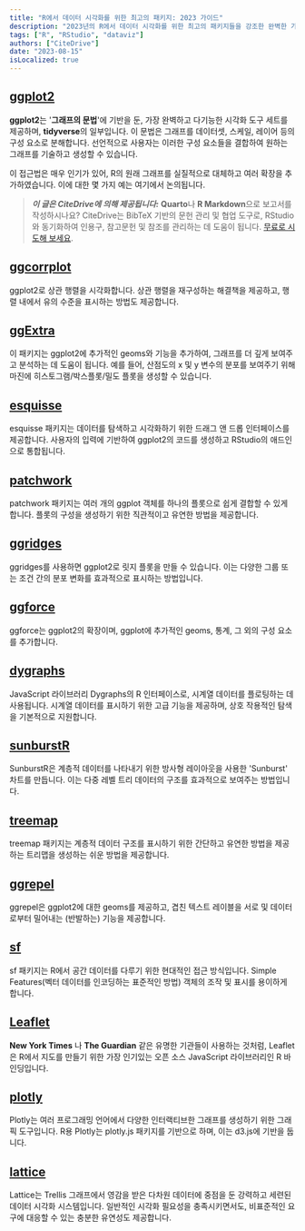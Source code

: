 ```yaml
---
title: "R에서 데이터 시각화를 위한 최고의 패키지: 2023 가이드"
description: "2023년의 R에서 데이터 시각화를 위한 최고의 패키지들을 강조한 완벽한 가이드입니다. 각각의 특징, 응용 및 독특한 능력을 보여줍니다."
tags: ["R", "RStudio", "dataviz"]
authors: ["CiteDrive"]
date: "2023-08-15"
isLocalized: true
---
```


## [ggplot2](https://ggplot2.tidyverse.org/)

**ggplot2**는 '**그래프의 문법**'에 기반을 둔, 가장 완벽하고 다기능한 시각화 도구 세트를 제공하며, **tidyverse**의 일부입니다. 이 문법은 그래프를 데이터셋, 스케일, 레이어 등의 구성 요소로 분해합니다. 선언적으로 사용자는 이러한 구성 요소들을 결합하여 원하는 그래프를 기술하고 생성할 수 있습니다.

이 접근법은 매우 인기가 있어, R의 원래 그래프를 실질적으로 대체하고 여러 확장을 추가하였습니다. 이에 대한 몇 가지 예는 여기에서 논의됩니다.

> **_이 글은 CiteDrive에 의해 제공됩니다:_** **Quarto**나 **R Markdown**으로 보고서를 작성하시나요? CiteDrive는 BibTeX 기반의 문헌 관리 및 협업 도구로, RStudio와 동기화하여 인용구, 참고문헌 및 참조를 관리하는 데 도움이 됩니다. [무료로 시도해 보세요](http://citedrive.com/).

## [ggcorrplot](https://github.com/kassambara/ggcorrplot)
ggplot2로 상관 행렬을 시각화합니다. 상관 행렬을 재구성하는 해결책을 제공하고, 행렬 내에서 유의 수준을 표시하는 방법도 제공합니다.

## [ggExtra](https://github.com/daattali/ggExtra)
이 패키지는 ggplot2에 추가적인 geoms와 기능을 추가하여, 그래프를 더 깊게 보여주고 분석하는 데 도움이 됩니다. 예를 들어, 산점도의 x 및 y 변수의 분포를 보여주기 위해 마진에 히스토그램/박스플롯/밀도 플롯을 생성할 수 있습니다.

## [esquisse](https://dreamrs.github.io/esquisse/)
esquisse 패키지는 데이터를 탐색하고 시각화하기 위한 드래그 앤 드롭 인터페이스를 제공합니다. 사용자의 입력에 기반하여 ggplot2의 코드를 생성하고 RStudio의 애드인으로 통합됩니다.

## [patchwork](https://patchwork.data-imaginist.com/)
patchwork 패키지는 여러 개의 ggplot 객체를 하나의 플롯으로 쉽게 결합할 수 있게 합니다. 플롯의 구성을 생성하기 위한 직관적이고 유연한 방법을 제공합니다.

## [ggridges](https://wilkelab.org/ggridges/)
ggridges를 사용하면 ggplot2로 릿지 플롯을 만들 수 있습니다. 이는 다양한 그룹 또는 조건 간의 분포 변화를 효과적으로 표시하는 방법입니다.

## [ggforce](https://ggforce.data-imaginist.com/)
ggforce는 ggplot2의 확장이며, ggplot에 추가적인 geoms, 통계, 그 외의 구성 요소를 추가합니다.

## [dygraphs](https://rstudio.github.io/dygraphs/)
JavaScript 라이브러리 Dygraphs의 R 인터페이스로, 시계열 데이터를 플로팅하는 데 사용됩니다. 시계열 데이터를 표시하기 위한 고급 기능을 제공하며, 상호 작용적인 탐색을 기본적으로 지원합니다.

## [sunburstR](https://d3js.org/)
SunburstR은 계층적 데이터를 나타내기 위한 방사형 레이아웃을 사용한 'Sunburst' 차트를 만듭니다. 이는 다중 레벨 트리 데이터의 구조를 효과적으로 보여주는 방법입니다.

## [treemap](https://cran.r-project.org/web/packages/treemap/index.html)
treemap 패키지는 계층적 데이터 구조를 표시하기 위한 간단하고 유연한 방법을 제공하는 트리맵을 생성하는 쉬운 방법을 제공합니다.

## [ggrepel](https://ggrepel.slowkow.com/)
ggrepel은 ggplot2에 대한 geoms를 제공하고, 겹친 텍스트 레이블을 서로 및 데이터로부터 밀어내는 (반발하는) 기능을 제공합니다.

## [sf](https://r-spatial.github.io/sf/)
sf 패키지는 R에서 공간 데이터를 다루기 위한 현대적인 접근 방식입니다. Simple Features(벡터 데이터를 인코딩하는 표준적인 방법) 객체의 조작 및 표시를 용이하게 합니다.

## [Leaflet](https://rstudio.github.io/leaflet/)
**New York Times** 나 **The Guardian** 같은 유명한 기관들이 사용하는 것처럼, Leaflet은 R에서 지도를 만들기 위한 가장 인기있는 오픈 소스 JavaScript 라이브러리인 R 바인딩입니다.

## [plotly](https://plotly-r.com/)
Plotly는 여러 프로그래밍 언어에서 다양한 인터랙티브한 그래프를 생성하기 위한 그래픽 도구입니다. R용 Plotly는 plotly.js 패키지를 기반으로 하며, 이는 d3.js에 기반을 둡니다.

## [lattice](http://lattice.r-forge.r-project.org/)
Lattice는 Trellis 그래프에서 영감을 받은 다차원 데이터에 중점을 둔 강력하고 세련된 데이터 시각화 시스템입니다. 일반적인 시각화 필요성을 충족시키면서도, 비표준적인 요구에 대응할 수 있는 충분한 유연성도 제공합니다.
